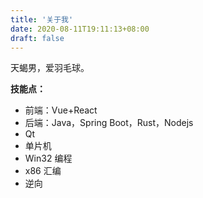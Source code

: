 ```yaml
---
title: '关于我'
date: 2020-08-11T19:11:13+08:00
draft: false
---
```


天蝎男，爱羽毛球。

**技能点：**

-   前端：Vue+React
-   后端：Java，Spring Boot，Rust，Nodejs
-   Qt
-   单片机
-   Win32 编程
-   x86 汇编
-   逆向
